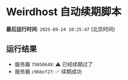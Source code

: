 # Weirdhost 自动续期脚本

**最后运行时间**: `2025-09-24 10:25:47` (北京时间)

## 运行结果

- 服务器 `75050649`: ⚠️ 已经续期过了
- 服务器 `c9bbef27`: ✅ 续期成功
